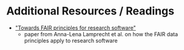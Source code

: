 # Additional Resources / Readings

* ["Towards FAIR principles for research software"](https://content.iospress.com/articles/data-science/ds190026)
  - paper from Anna-Lena Lamprecht et al. on how the FAIR data principles apply to research software